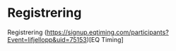 # Registrering

Registrering (https://signup.eqtiming.com/participants?Event=lifjellopp&uid=75153)[EQ Timing]
